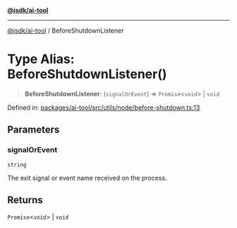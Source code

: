 [**@isdk/ai-tool**](../README.md)

***

[@isdk/ai-tool](../globals.md) / BeforeShutdownListener

# Type Alias: BeforeShutdownListener()

> **BeforeShutdownListener**: (`signalOrEvent`) => `Promise`\<`void`\> \| `void`

Defined in: [packages/ai-tool/src/utils/node/before-shutdown.ts:13](https://github.com/isdk/ai-tool.js/blob/b0ee9498dddfa5222989cf00502bb34c601df743/src/utils/node/before-shutdown.ts#L13)

## Parameters

### signalOrEvent

`string`

The exit signal or event name received on the process.

## Returns

`Promise`\<`void`\> \| `void`
